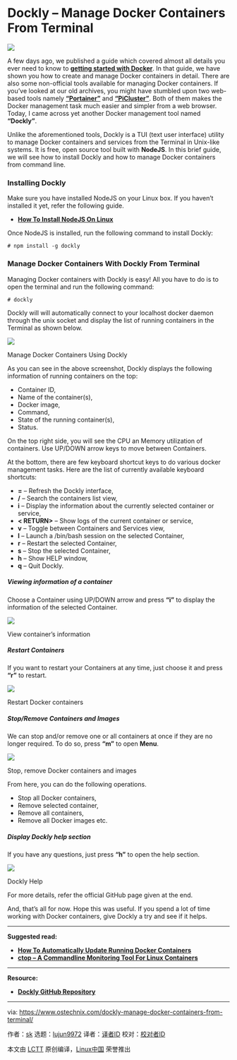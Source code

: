 [#]: collector: (lujun9972)
[#]: translator: ( )
[#]: reviewer: ( )
[#]: publisher: ( )
[#]: url: ( )
[#]: subject: (Dockly – Manage Docker Containers From Terminal)
[#]: via: (https://www.ostechnix.com/dockly-manage-docker-containers-from-terminal/)
[#]: author: (sk https://www.ostechnix.com/author/sk/)

Dockly – Manage Docker Containers From Terminal
======

![][1]

A few days ago, we published a guide which covered almost all details you ever need to know to [**getting started with Docker**][2]. In that guide, we have shown you how to create and manage Docker containers in detail. There are also some non-official tools available for managing Docker containers. If you’ve looked at our old archives, you might have stumbled upon two web-based tools namely [**“Portainer”**][3] and [**“PiCluster”**][4]. Both of them makes the Docker management task much easier and simpler from a web browser. Today, I came across yet another Docker management tool named **“Dockly”**.

Unlike the aforementioned tools, Dockly is a TUI (text user interface) utility to manage Docker containers and services from the Terminal in Unix-like systems. It is free, open source tool built with **NodeJS**. In this brief guide, we will see how to install Dockly and how to manage Docker containers from command line.

### Installing Dockly

Make sure you have installed NodeJS on your Linux box. If you haven’t installed it yet, refer the following guide.

  * [**How To Install NodeJS On Linux**][5]



Once NodeJS is installed, run the following command to install Dockly:

```
# npm install -g dockly
```

### Manage Docker Containers With Dockly From Terminal

Managing Docker containers with Dockly is easy! All you have to do is to open the terminal and run the following command:

```
# dockly
```

Dockly will will automatically connect to your localhost docker daemon through the unix socket and display the list of running containers in the Terminal as shown below.

![][6]

Manage Docker Containers Using Dockly

As you can see in the above screenshot, Dockly displays the following information of running containers on the top:

  * Container ID,
  * Name of the container(s),
  * Docker image,
  * Command,
  * State of the running container(s),
  * Status.



On the top right side, you will see the CPU an Memory utilization of containers. Use UP/DOWN arrow keys to move between Containers.

At the bottom, there are few keyboard shortcut keys to do various docker management tasks. Here are the list of currently available keyboard shortcuts:

  * **=** – Refresh the Dockly interface,
  * **/** – Search the containers list view,
  * **i** – Display the information about the currently selected container or service,
  * **< RETURN>** – Show logs of the current container or service,
  * **v** – Toggle between Containers and Services view,
  * **l** – Launch a /bin/bash session on the selected Container,
  * **r** – Restart the selected Container,
  * **s** – Stop the selected Container,
  * **h** – Show HELP window,
  * **q** – Quit Dockly.



##### **Viewing information of a container**

Choose a Container using UP/DOWN arrow and press **“i”** to display the information of the selected Container.

![][7]

View container’s information

##### Restart Containers

If you want to restart your Containers at any time, just choose it and press **“r”** to restart.

![][8]

Restart Docker containers

##### Stop/Remove Containers and Images

We can stop and/or remove one or all containers at once if they are no longer required. To do so, press **“m”** to open **Menu**.

![][9]

Stop, remove Docker containers and images

From here, you can do the following operations.

  * Stop all Docker containers,
  * Remove selected container,
  * Remove all containers,
  * Remove all Docker images etc.



##### Display Dockly help section

If you have any questions, just press **“h”** to open the help section.

![][10]

Dockly Help

For more details, refer the official GitHub page given at the end.

And, that’s all for now. Hope this was useful. If you spend a lot of time working with Docker containers, give Dockly a try and see if it helps.

* * *

**Suggested read:**

  * **[How To Automatically Update Running Docker Containers][11]**
  * [**ctop – A Commandline Monitoring Tool For Linux Containers**][12]



* * *

**Resource:**

  * [**Dockly GitHub Repository**][13]



--------------------------------------------------------------------------------

via: https://www.ostechnix.com/dockly-manage-docker-containers-from-terminal/

作者：[sk][a]
选题：[lujun9972][b]
译者：[译者ID](https://github.com/译者ID)
校对：[校对者ID](https://github.com/校对者ID)

本文由 [LCTT](https://github.com/LCTT/TranslateProject) 原创编译，[Linux中国](https://linux.cn/) 荣誉推出

[a]: https://www.ostechnix.com/author/sk/
[b]: https://github.com/lujun9972
[1]: https://www.ostechnix.com/wp-content/uploads/2019/05/Dockly-720x340.png
[2]: https://www.ostechnix.com/getting-started-with-docker/
[3]: https://www.ostechnix.com/portainer-an-easiest-way-to-manage-docker/
[4]: https://www.ostechnix.com/picluster-simple-web-based-docker-management-application/
[5]: https://www.ostechnix.com/install-node-js-linux/
[6]: http://www.ostechnix.com/wp-content/uploads/2019/05/Manage-Docker-Containers-Using-Dockly.png
[7]: http://www.ostechnix.com/wp-content/uploads/2019/05/View-containers-information.png
[8]: http://www.ostechnix.com/wp-content/uploads/2019/05/Restart-containers.png
[9]: http://www.ostechnix.com/wp-content/uploads/2019/05/stop-remove-containers-and-images.png
[10]: http://www.ostechnix.com/wp-content/uploads/2019/05/Dockly-Help.png
[11]: https://www.ostechnix.com/automatically-update-running-docker-containers/
[12]: https://www.ostechnix.com/ctop-commandline-monitoring-tool-linux-containers/
[13]: https://github.com/lirantal/dockly
